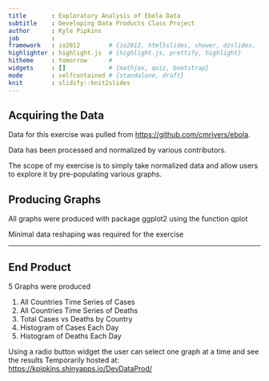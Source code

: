 ```yaml
---
title       : Exploratory Analysis of Ebola Data
subtitle    : Developing Data Products Class Project
author      : Kyle Pipkins
job         : 
framework   : io2012        # {io2012, html5slides, shower, dzslides, ...}
highlighter : highlight.js  # {highlight.js, prettify, highlight}
hitheme     : tomorrow      # 
widgets     : []            # {mathjax, quiz, bootstrap}
mode        : selfcontained # {standalone, draft}
knit        : slidify::knit2slides
---
```

## Acquiring the Data

Data for this exercise was pulled from https://github.com/cmrivers/ebola. 

Data has been processed and normalized by various contributors.

The scope of my exercise is to simply take normalized data and allow users to explore it by pre-populating various graphs.

## Producing Graphs

All graphs were produced with package ggplot2 using the function qplot

Minimal data reshaping was required for the exercise

---
## End Product

5 Graphs were produced

1. All Countries Time Series of Cases
2. All Countries Time Series of Deaths
3. Total Cases vs Deaths by Country
4. Histogram of Cases Each Day
5. Histogram of Deaths Each Day

Using a radio button widget the user can select one graph at a time and see the results
Temporarily hosted at: https://kpipkins.shinyapps.io/DevDataProd/

